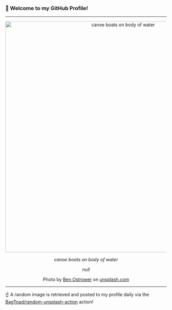 ### 👋 Welcome to my GitHub Profile!

----

<div align="center">
  <img width="720" src="https://images.unsplash.com/photo-1518896552618-a96b72ae3bd1?crop=entropy&cs=tinysrgb&fit=max&fm=jpg&ixid=M3w1NTI0OTR8MHwxfHJhbmRvbXx8fHx8fHx8fDE3MjQ5MTE5MDl8&ixlib=rb-4.0.3&q=80&w=1080" alt="canoe boats on body of water">
  
  <em>canoe boats on body of water</em>
  
  <em>null</em>
  
  Photo by [Ben Ostrower](null) on [unsplash.com](https://unsplash.com/)
</div>

----

☝️ A random image is retrieved and posted to my profile daily via the [BagToad/random-unsplash-action](https://github.com/BagToad/random-unsplash-action) action!
